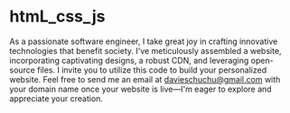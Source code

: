 # htmL_css_js
As a passionate software engineer, I take great joy in crafting innovative technologies that benefit society. I've meticulously assembled a website, incorporating captivating designs, a robust CDN, and leveraging open-source files. I invite you to utilize this code to build your personalized website. Feel free to send me an email at davieschuchu@gmail.com with your domain name once your website is live—I'm eager to explore and appreciate your creation.
